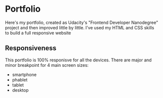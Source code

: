 # Portfolio 

Here's my portfolio, created as Udacity's "Frontend Developer Nanodegree" project and then improved little by little.
I've used my HTML and CSS skills to build a full responsive website

## Responsiveness 

This portfolio is 100% responisve for all the devices. There are major and minor breakpoint for 4 main screen sizes:

- smartphone
- phablet
- tablet
- desktop
